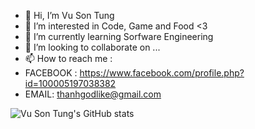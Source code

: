 - 👋 Hi, I’m Vu Son Tung
- 👀 I’m interested in Code, Game and Food <3
- 🌱 I’m currently learning Sorfware Engineering
- 💞️ I’m looking to collaborate on ...
- 📫 How to reach me : 
- FACEBOOK : https://www.facebook.com/profile.php?id=100005197038382
- EMAIL: thanhgodlike@gmail.com


<img  src="https://github-readme-stats.vercel.app/api?username=g9vsttung" alt="Vu Son Tung's GitHub stats" style="max-width:100%;">
<!---

g9vsttung/g9vsttung is a ✨ special ✨ repository because its `README.md` (this file) appears on your GitHub profile.
You can click the Preview link to take a look at your changes.
--->
